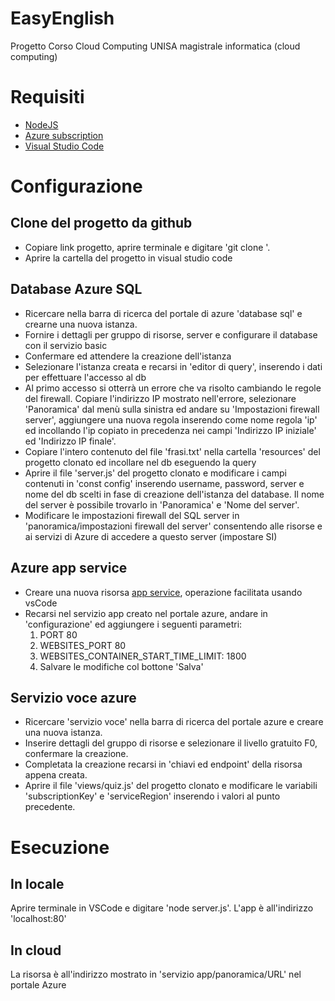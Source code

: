 # EasyEnglish
Progetto Corso Cloud Computing UNISA magistrale informatica (cloud computing)


# Requisiti
- [NodeJS](https://nodejs.org/it/download/)
- [Azure subscription](https://portal.azure.com/)
- [Visual Studio Code](https://code.visualstudio.com/)


# Configurazione

## Clone del progetto da github
- Copiare link progetto, aprire terminale e digitare 'git clone <linkdelprogetto>'. 
- Aprire la cartella del progetto in visual studio code


## Database Azure SQL
- Ricercare nella barra di ricerca del portale di azure 'database sql' e crearne una nuova istanza.
- Fornire i dettagli per gruppo di risorse, server e configurare il database con il servizio basic
- Confermare ed attendere la creazione dell'istanza
- Selezionare l'istanza creata e recarsi in 'editor di query', inserendo i dati per effettuare l'accesso al db
- Al primo accesso si otterrà un errore che va risolto cambiando le regole del firewall. Copiare l'indirizzo IP mostrato nell'errore, selezionare 'Panoramica' dal menù sulla sinistra ed andare su 'Impostazioni firewall server', aggiungere una nuova regola inserendo come nome regola 'ip' ed incollando l'ip copiato in precedenza nei campi 'Indirizzo IP iniziale' ed 'Indirizzo IP finale'.
- Copiare l'intero contenuto del file 'frasi.txt' nella cartella 'resources' del progetto clonato ed incollare nel db eseguendo la query
- Aprire il file 'server.js' del progetto clonato e modificare i campi contenuti in 'const config' inserendo username, password, server e nome del db scelti in fase di creazione dell'istanza del database. Il nome del server è possibile trovarlo in 'Panoramica' e 'Nome del server'.
- Modificare le impostazioni firewall del SQL server in 'panoramica/impostazioni firewall del server' consentendo alle risorse e ai servizi di Azure di accedere a questo server (impostare SI)

## Azure app service
- Creare una nuova risorsa [app service](https://docs.microsoft.com/it-it/azure/app-service/quickstart-nodejs?tabs=linux&pivots=development-environment-vscode), operazione facilitata usando vsCode
- Recarsi nel servizio app creato nel portale azure, andare in 'configurazione' ed aggiungere i seguenti parametri:
  1. PORT 80
  2. WEBSITES_PORT 80
  3. WEBSITES_CONTAINER_START_TIME_LIMIT: 1800 
  4. Salvare le modifiche col bottone 'Salva'

  
## Servizio voce azure
- Ricercare 'servizio voce' nella barra di ricerca del portale azure e creare una nuova istanza.
- Inserire dettagli del gruppo di risorse e selezionare il livello gratuito F0, confermare la creazione.
- Completata la creazione recarsi in 'chiavi ed endpoint' della risorsa appena creata.
- Aprire il file 'views/quiz.js' del progetto clonato e modificare le variabili 'subscriptionKey' e 'serviceRegion' inserendo i valori al punto precedente.
  
  
  
# Esecuzione
## In locale
Aprire terminale in VSCode e digitare 'node server.js'.
L'app è all'indirizzo 'localhost:80'
  
## In cloud
La risorsa è all'indirizzo mostrato in 'servizio app/panoramica/URL' nel portale Azure
  
